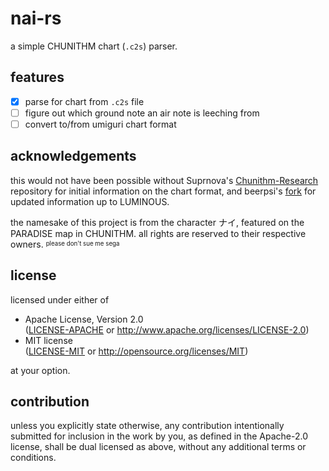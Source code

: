 # nai-rs

a simple CHUNITHM chart (`.c2s`) parser.

## features

- [x] parse for chart from `.c2s` file
- [ ] figure out which ground note an air note is leeching from
- [ ] convert to/from umiguri chart format

## acknowledgements

this would not have been possible without Suprnova's [Chunithm-Research](https://github.com/Suprnova/Chunithm-Research/) repository for initial information on the chart format, and beerpsi's [fork](https://github.com/beerpiss/Chunithm-Research) for updated information up to LUMINOUS.

the namesake of this project is from the character ナイ, featured on the PARADISE map in CHUNITHM. all rights are reserved to their respective owners. <sup><sub>please don't sue me sega</sub></sup>

## license

licensed under either of

-   Apache License, Version 2.0  
    ([LICENSE-APACHE](LICENSE-APACHE) or http://www.apache.org/licenses/LICENSE-2.0)
-   MIT license  
    ([LICENSE-MIT](LICENSE-MIT) or http://opensource.org/licenses/MIT)

at your option.

## contribution

unless you explicitly state otherwise, any contribution intentionally submitted for inclusion in the work by you, as defined in the Apache-2.0 license, shall be dual licensed as above, without any additional terms or conditions.
